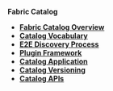 <strong>Fabric Catalog<strong>
​        

<ul>
	<li><a href="/articles/39_discovery_catalog/01_catalog_overview.md">Fabric Catalog Overview</a></li>
	<web><li><a href="/articles/39_discovery_catalog/02_catalog_vocabulary.md">Catalog Vocabulary</a></li></web>
	<web><li><a href="/articles/39_discovery_catalog/03_discovery_process.md">E2E Discovery Process</a></li></web>
	<web><li><a href="/articles/39_discovery_catalog/04_plugin_framework.md">Plugin Framework</a></li></web>	
	<web><li><a href="/articles/39_discovery_catalog/05_catalog_app.md">Catalog Application</a></li></web>		
	<web><li><a href="/articles/39_discovery_catalog/06_catalog_versioning.md">Catalog Versioning</a></li></web>		
	<web><li><a href="/articles/39_discovery_catalog/10_catalog_APIs.md">Catalog APIs</a></li></web>		
</ul>
